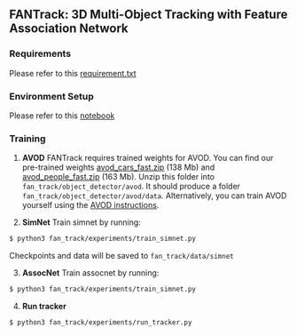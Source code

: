 ## FANTrack: 3D Multi-Object Tracking with Feature Association Network

### Requirements
Please refer to this [requirement.txt](requirement.txt)

### Environment Setup
Please refer to this [notebook](FanTrack.ipynb)

### Training

1. **AVOD**
FANTrack requires trained weights for AVOD. You can find our pre-trained weights [avod_cars_fast.zip](wiselab.uwaterloo.ca/avod/avod_cars_fast.zip) (138 Mb) and [avod_people_fast.zip](wiselab.uwaterloo.ca/avod/avod_people_fast.zip) (163 Mb). Unzip this folder into `fan_track/object_detector/avod`. It should produce a folder  `fan_track/object_detector/avod/data`. Alternatively, you can train AVOD yourself using the [AVOD instructions](https://github.com/kujason/avod).

2. **SimNet**
  Train simnet by running:
  ```bash
  $ python3 fan_track/experiments/train_simnet.py
  ```
  Checkpoints and data will be saved to `fan_track/data/simnet`

3. **AssocNet**
Train assocnet by running:
  ```bash
  $ python3 fan_track/experiments/train_simnet.py
  ```
    
4. **Run tracker**
  ```bash
  $ python3 fan_track/experiments/run_tracker.py
  ```
